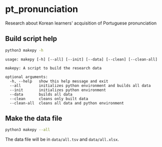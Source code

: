 # pt_pronunciation
Research about Korean learners' acquisition of Portuguese pronunciation

## Build script help

```bash
python3 makepy -h
```

```
usage: makepy [-h] [--all] [--init] [--data] [--clean] [--clean-all]

makepy: A script to build the research data

optional arguments:
  -h, --help   show this help message and exit
  --all        initializes python environment and builds all data
  --init       initializes python environment
  --data       builds all data
  --clean      cleans only built data
  --clean-all  cleans all data and python environment
```

## Make the data file

```bash
python3 makepy --all
```

The data file will be in `data/all.tsv` and `data/all.xlsx`.
